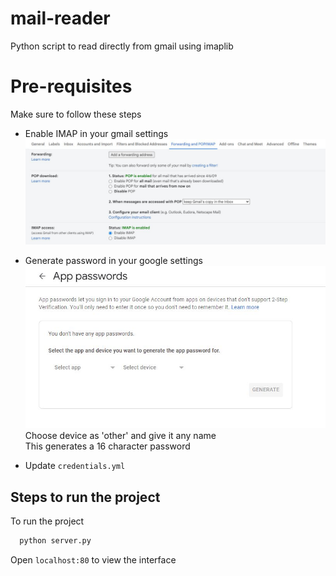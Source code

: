 # mail-reader
Python script to read directly from gmail using imaplib

# Pre-requisites

Make sure to follow these steps

- Enable IMAP in your gmail settings
![App Screenshot](imap.JPG)

- Generate password in your google settings
![App Screenshot](password.JPG)
Choose device as 'other' and give it any name\
This generates a 16 character password 


- Update ```credentials.yml ```

## Steps to run the project

To run the project
```bash
  python server.py 
```
Open ```localhost:80``` to view the interface
